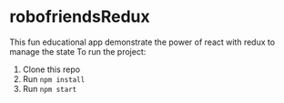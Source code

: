 # robofriendsRedux 
This fun educational app demonstrate the power of react with redux to manage the state
To run the project:

1. Clone this repo
2. Run `npm install`
3. Run `npm start`
